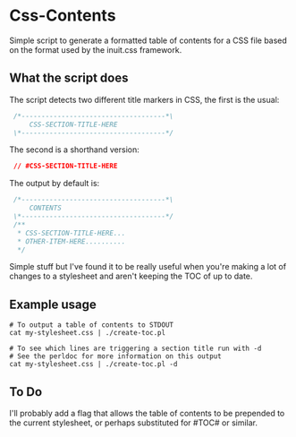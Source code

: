Css-Contents
============

Simple script to generate a formatted table of contents for a CSS file based on the format used by the inuit.css framework.

## What the script does

The script detects two different title markers in CSS, the first is the usual:
```css
 /*------------------------------------*\
     CSS-SECTION-TITLE-HERE
 \*------------------------------------*/
```

The second is a shorthand version:
```css
 // #CSS-SECTION-TITLE-HERE
```

The output by default is:
```css
 /*------------------------------------*\
     CONTENTS
 \*------------------------------------*/
 /**
  * CSS-SECTION-TITLE-HERE...
  * OTHER-ITEM-HERE..........
  */
```

Simple stuff but I've found it to be really useful when you're making a lot of changes to a stylesheet and aren't keeping the TOC of up to date.

## Example usage

    # To output a table of contents to STDOUT
    cat my-stylesheet.css | ./create-toc.pl

    # To see which lines are triggering a section title run with -d
    # See the perldoc for more information on this output
    cat my-stylesheet.css | ./create-toc.pl -d

## To Do

I'll probably add a flag that allows the table of contents to be prepended to the current stylesheet, or perhaps substituted for #TOC# or similar.

